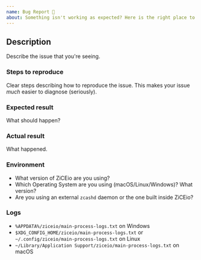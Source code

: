 ```yaml
---
name: Bug Report 🐞
about: Something isn't working as expected? Here is the right place to report.
---
```


## Description

Describe the issue that you're seeing.

### Steps to reproduce

Clear steps describing how to reproduce the issue. This makes your issue _much_ easier to diagnose (seriously).

### Expected result

What should happen?

### Actual result

What happened.

### Environment

- What version of ZiCEio are you using?
- Which Operating System are you using (macOS/Linux/Windows)? What version?
- Are you using an external `zcashd` daemon or the one built inside ZiCEio?

### Logs

- `%APPDATA%/ziceio/main-process-logs.txt` on Windows
- `$XDG_CONFIG_HOME/ziceio/main-process-logs.txt` or `~/.config/ziceio/main-process-logs.txt` on Linux
- `~/Library/Application Support/ziceio/main-process-logs.txt` on macOS
